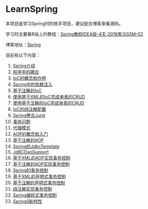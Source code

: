 # LearnSpring

本项目是学习Spring时的练手项目，建议配合博客来看源码。

学习时主要看B站上的教程：[Spring教程IDEA版-4天-2018黑马SSM-02](https://www.bilibili.com/video/BV1Sb411s7vP/)

博客地址：[Spring](https://www.peterjxl.com/Spring)

目前有以下内容：

1. [Spring介绍](https://www.peterjxl.com/Spring/0-Introduce/)
2. [程序中的耦合](https://www.peterjxl.com/Spring/1-coupling/#环境搭建)
3. [IoC的概念和作用](https://www.peterjxl.com/Spring/2-IoC/#获取依赖的方式)
4. [Spring中的依赖注入](https://www.peterjxl.com/Spring/3-DI/)
5. [基于注解的IoC](https://www.peterjxl.com/Spring/4-anno-IoC/#前言)
6. [使用基于XML的IoC完成单表的CRUD](https://www.peterjxl.com/Spring/41-XML-IoC-CRUD/)
7. [使用基于注解的IoC完成单表的CRUD](https://www.peterjxl.com/Spring/42-anno-IoC-CRUD/)
8. [IoC的纯注解配置](https://www.peterjxl.com/Spring/45-pure-anno-IoC/)
9. [Spring整合Junit](https://www.peterjxl.com/Spring/6-Junit/)
10. [事务问题](https://www.peterjxl.com/Spring/7-transaction/)
11. [代理模式](https://www.peterjxl.com/Spring/75-proxy/)
12. [AOP的概念和入门](https://www.peterjxl.com/Spring/8-AOP/)
13. [基于注解的AOP](https://www.peterjxl.com/Spring/9-anno-AOP/)
14. [Spring的JdbcTemplate](https://www.peterjxl.com/Spring/10-JdbcTemplate/)
15. [JdBCDaoSupport](https://www.peterjxl.com/Spring/11-JdBCDaoSupport/)
16. [基于XML的AOP实现事务控制](https://www.peterjxl.com/Spring/12-XML-AOP/)
17. [基于注解的AOP实现事务控制](https://www.peterjxl.com/Spring/13-anno-AOP/)
18. [Spring的事务控制](https://www.peterjxl.com/Spring/14-Spring-transaction/)
19. [基于XML的声明式事务控制](https://www.peterjxl.com/Spring/15-XML-transaction/)
20. [基于注解的声明式事务控制](https://www.peterjxl.com/Spring/16-anno-transaction/)
21. [纯注解实现事务控制](https://www.peterjxl.com/Spring/17-pure-anno-transaction/)
22. [Spring编程式事务控制](https://www.peterjxl.com/Spring/18-program-transaction/)
23. [Spring5新特性](https://www.peterjxl.com/Spring/19-Spring5/)

